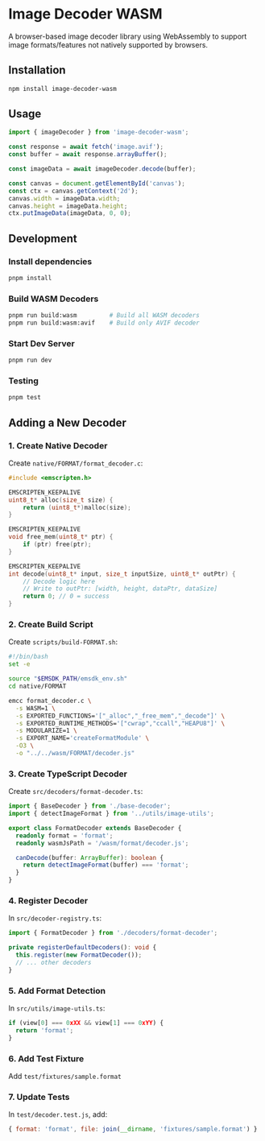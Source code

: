 # Image Decoder WASM

A browser-based image decoder library using WebAssembly to support image formats/features not natively supported by browsers.

## Installation

```bash
npm install image-decoder-wasm
```

## Usage

```typescript
import { imageDecoder } from 'image-decoder-wasm';

const response = await fetch('image.avif');
const buffer = await response.arrayBuffer();

const imageData = await imageDecoder.decode(buffer);

const canvas = document.getElementById('canvas');
const ctx = canvas.getContext('2d');
canvas.width = imageData.width;
canvas.height = imageData.height;
ctx.putImageData(imageData, 0, 0);
```

## Development

### Install dependencies

```bash
pnpm install
```

### Build WASM Decoders
```bash
pnpm run build:wasm         # Build all WASM decoders
pnpm run build:wasm:avif    # Build only AVIF decoder
```

### Start Dev Server

```bash
pnpm run dev
```

### Testing
```bash
pnpm test
```

## Adding a New Decoder

### 1. Create Native Decoder

Create `native/FORMAT/format_decoder.c`:

```c
#include <emscripten.h>

EMSCRIPTEN_KEEPALIVE
uint8_t* alloc(size_t size) {
    return (uint8_t*)malloc(size);
}

EMSCRIPTEN_KEEPALIVE
void free_mem(uint8_t* ptr) {
    if (ptr) free(ptr);
}

EMSCRIPTEN_KEEPALIVE
int decode(uint8_t* input, size_t inputSize, uint8_t* outPtr) {
    // Decode logic here
    // Write to outPtr: [width, height, dataPtr, dataSize]
    return 0; // 0 = success
}
```

### 2. Create Build Script

Create `scripts/build-FORMAT.sh`:

```bash
#!/bin/bash
set -e

source "$EMSDK_PATH/emsdk_env.sh"
cd native/FORMAT

emcc format_decoder.c \
  -s WASM=1 \
  -s EXPORTED_FUNCTIONS='["_alloc","_free_mem","_decode"]' \
  -s EXPORTED_RUNTIME_METHODS='["cwrap","ccall","HEAPU8"]' \
  -s MODULARIZE=1 \
  -s EXPORT_NAME='createFormatModule' \
  -O3 \
  -o "../../wasm/FORMAT/decoder.js"
```

### 3. Create TypeScript Decoder

Create `src/decoders/format-decoder.ts`:

```typescript
import { BaseDecoder } from './base-decoder';
import { detectImageFormat } from '../utils/image-utils';

export class FormatDecoder extends BaseDecoder {
  readonly format = 'format';
  readonly wasmJsPath = '/wasm/format/decoder.js';

  canDecode(buffer: ArrayBuffer): boolean {
    return detectImageFormat(buffer) === 'format';
  }
}
```

### 4. Register Decoder

In `src/decoder-registry.ts`:

```typescript
import { FormatDecoder } from './decoders/format-decoder';

private registerDefaultDecoders(): void {
  this.register(new FormatDecoder());
  // ... other decoders
}
```

### 5. Add Format Detection

In `src/utils/image-utils.ts`:

```typescript
if (view[0] === 0xXX && view[1] === 0xYY) {
  return 'format';
}
```

### 6. Add Test Fixture

Add `test/fixtures/sample.format`

### 7. Update Tests

In `test/decoder.test.js`, add:

```javascript
{ format: 'format', file: join(__dirname, 'fixtures/sample.format') }
```